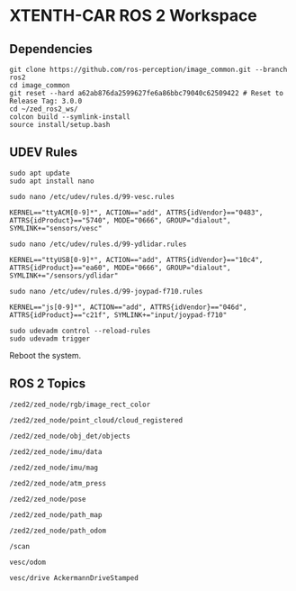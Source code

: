 # XTENTH-CAR ROS 2 Workspace

## Dependencies

```
git clone https://github.com/ros-perception/image_common.git --branch ros2
cd image_common
git reset --hard a62ab876da2599627fe6a86bbc79040c62509422 # Reset to Release Tag: 3.0.0
cd ~/zed_ros2_ws/
colcon build --symlink-install
source install/setup.bash
```

## UDEV Rules

```
sudo apt update
sudo apt install nano
```

`sudo nano /etc/udev/rules.d/99-vesc.rules`

`KERNEL=="ttyACM[0-9]*", ACTION=="add", ATTRS{idVendor}=="0483", ATTRS{idProduct}=="5740", MODE="0666", GROUP="dialout", SYMLINK+="sensors/vesc"`

`sudo nano /etc/udev/rules.d/99-ydlidar.rules`

`KERNEL=="ttyUSB[0-9]*", ACTION=="add", ATTRS{idVendor}=="10c4", ATTRS{idProduct}=="ea60", MODE="0666", GROUP="dialout", SYMLINK+="/sensors/ydlidar"`

`sudo nano /etc/udev/rules.d/99-joypad-f710.rules`

`KERNEL=="js[0-9]*", ACTION=="add", ATTRS{idVendor}=="046d", ATTRS{idProduct}=="c21f", SYMLINK+="input/joypad-f710"`

```
sudo udevadm control --reload-rules
sudo udevadm trigger
```

Reboot the system.

## ROS 2 Topics

`/zed2/zed_node/rgb/image_rect_color`

`/zed2/zed_node/point_cloud/cloud_registered`

`/zed2/zed_node/obj_det/objects`

`/zed2/zed_node/imu/data`

`/zed2/zed_node/imu/mag`

`/zed2/zed_node/atm_press`

`/zed2/zed_node/pose`

`/zed2/zed_node/path_map`

`/zed2/zed_node/path_odom`

`/scan`

`vesc/odom`

`vesc/drive AckermannDriveStamped`



